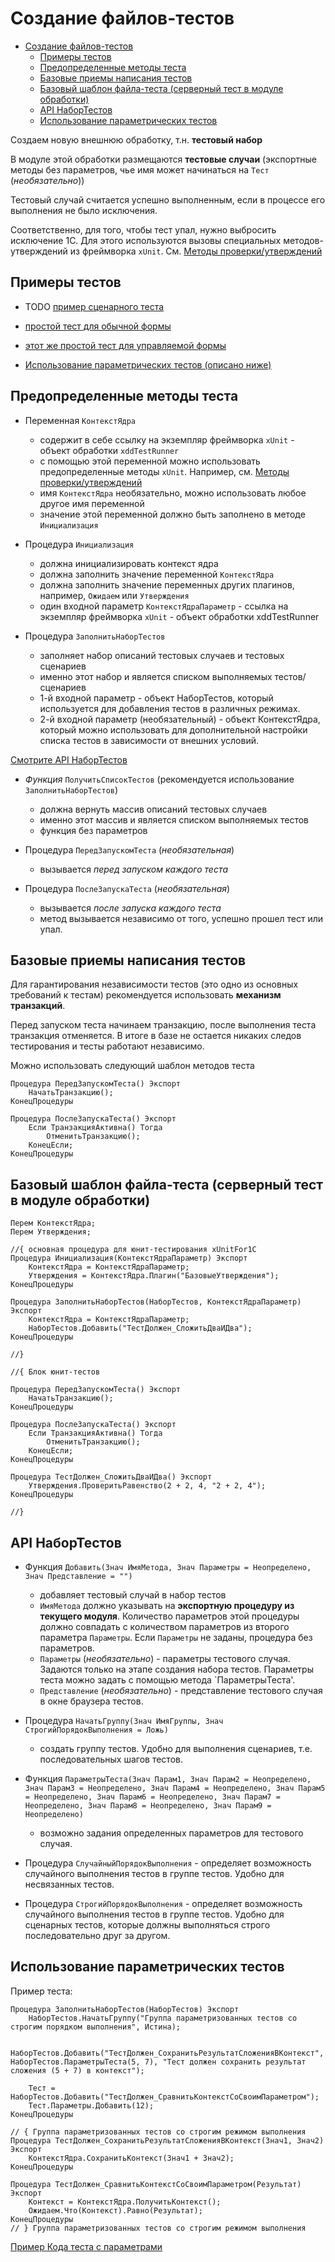 # Создание файлов-тестов

<!-- TOC -->

- [Создание файлов-тестов](#создание-файлов-тестов)
    - [Примеры тестов](#примеры-тестов)
    - [Предопределенные методы теста](#предопределенные-методы-теста)
    - [Базовые приемы написания тестов](#базовые-приемы-написания-тестов)
    - [Базовый шаблон файла-теста (серверный тест в модуле обработки)](#базовый-шаблон-файла-теста-серверный-тест-в-модуле-обработки)
    - [API НаборТестов](#api-набортестов)
    - [Использование параметрических тестов](#использование-параметрических-тестов)

<!-- /TOC -->

Создаем новую внешнюю обработку, т.н. **тестовый набор**

В модуле этой обработки размещаются **тестовые случаи** (экспортные методы без параметров, чье имя может начинаться на `Тест` (*необязательно*))

Тестовый случай считается успешно выполненным, если в процессе его выполнения не было исключения.

Соответственно, для того, чтобы тест упал, нужно выбросить исключение 1С. Для этого используются вызовы специальных методов-утверждений из фреймворка `xUnit`. См. [Методы проверки/утверждений](Методы-проверки---утверждения.MD)

## Примеры тестов

- TODO [пример сценарного теста](пример-сценарного-теста)

- [простой тест для обычной формы](/tests/xunit/Plugins/Тесты_СтроковыеУтилиты/Тесты_СтроковыеУтилиты/Ext/ObjectModule.bsl)

- [этот же простой тест для управляемой формы](/tests/xunit/Plugins/Тесты_СтроковыеУтилиты/Тесты_СтроковыеУтилиты/Forms/Форма/Ext/Form/Module.bsl)

- [Использование параметрических тестов (описано ниже)](Использование-параметрических-тестов.MD)

## Предопределенные методы теста

- Переменная `КонтекстЯдра`
  - содержит в себе ссылку на экземпляр фреймворка `xUnit` - объект обработки `xddTestRunner`
  - с помощью этой переменной можно использовать предопределенные методы `xUnit`. Например, см. [Методы проверки/утверждений](Методы-проверки---утверждения.MD)
  - имя `КонтекстЯдра` необязательно, можно использовать любое другое имя переменной
  - значение этой переменной должно быть заполнено в методе `Инициализация`

- Процедура `Инициализация`
  - должна инициализировать контекст ядра
  - должна заполнить значение переменной `КонтекстЯдра`
  - должна заполнить значение переменных других плагинов, например, `Ожидаем` или `Утверждения`
  - один входной параметр `КонтекстЯдраПараметр` - ссылка на экземпляр фреймворка `xUnit` - объект обработки xddTestRunner

- Процедура `ЗаполнитьНаборТестов`
  - заполняет набор описаний тестовых случаев и тестовых сценариев 
  - именно этот набор и является списком выполняемых тестов/сценариев
  - 1-й входной параметр - объект НаборТестов, который используется для добавления тестов в различных режимах. 
  - 2-й входной параметр (необязательный) - объект КонтекстЯдра, который можно использовать для дополнительной настройки списка тестов в зависимости от внешних условий.

[Смотрите API НаборТестов](#API-НаборТестов)

- *Функция* `ПолучитьСписокТестов` (рекомендуется использование `ЗаполнитьНаборТестов`)
  - должна вернуть массив описаний тестовых случаев
  - именно этот массив и является списком выполняемых тестов
  - функция без параметров

- Процедура `ПередЗапускомТеста` (*необязательная*)
  - вызывается *перед запуском каждого теста*  

- Процедура `ПослеЗапускаТеста` (*необязательная*)
  - вызывается *после запуска каждого теста*
  - метод вызывается независимо от того, успешно прошел тест или упал.

## Базовые приемы написания тестов

Для гарантирования независимости тестов (это одно из основных требований к тестам) рекомендуется использовать **механизм транзакций**.

Перед запуском теста начинаем транзакцию, после выполнения теста транзакция отменяется. В итоге в базе не остается никаких следов тестирования и тесты работают независимо.

Можно использовать следующий шаблон методов теста

```bsl
Процедура ПередЗапускомТеста() Экспорт
	НачатьТранзакцию();
КонецПроцедуры

Процедура ПослеЗапускаТеста() Экспорт
	Если ТранзакцияАктивна() Тогда
	    ОтменитьТранзакцию();
	КонецЕсли;
КонецПроцедуры
```

## Базовый шаблон файла-теста (серверный тест в модуле обработки)

```bsl
Перем КонтекстЯдра;
Перем Утверждения;

//{ основная процедура для юнит-тестирования xUnitFor1C
Процедура Инициализация(КонтекстЯдраПараметр) Экспорт
	КонтекстЯдра = КонтекстЯдраПараметр;
	Утверждения = КонтекстЯдра.Плагин("БазовыеУтверждения");
КонецПроцедуры

Процедура ЗаполнитьНаборТестов(НаборТестов, КонтекстЯдраПараметр) Экспорт
	КонтекстЯдра = КонтекстЯдраПараметр;
	НаборТестов.Добавить("ТестДолжен_СложитьДваИДва");
КонецПроцедуры

//}

//{ Блок юнит-тестов

Процедура ПередЗапускомТеста() Экспорт
	НачатьТранзакцию();
КонецПроцедуры

Процедура ПослеЗапускаТеста() Экспорт
	Если ТранзакцияАктивна() Тогда
	    ОтменитьТранзакцию();
	КонецЕсли;
КонецПроцедуры

Процедура ТестДолжен_СложитьДваИДва() Экспорт
	Утверждения.ПроверитьРавенство(2 + 2, 4, "2 + 2, 4");
КонецПроцедуры

//}
```

## API НаборТестов

- Функция `Добавить(Знач ИмяМетода, Знач Параметры = Неопределено, Знач Представление = "")`
  - добавляет тестовый случай в набор тестов
  - `ИмяМетода` должно указывать на **экспортную процедуру из текущего модуля**. Количество параметров этой процедуры должно совпадать с количеством параметров из второго параметра `Параметры`. Если `Параметры` не заданы, процедура без параметров.
  - `Параметры` (*необязательно*) - параметры тестового случая. Задаются только на этапе создания набора тестов. Параметры теста можно задать с помощью метода `ПараметрыТеста'.
  - `Представление` (*необязательно*) - представление тестового случая в окне браузера тестов.

- Процедура `НачатьГруппу(Знач ИмяГруппы, Знач СтрогийПорядокВыполнения = Ложь)`
  - создать группу тестов. Удобно для выполнения сценариев, т.е. последовательных шагов тестов.

- Функция `ПараметрыТеста(Знач Парам1, Знач Парам2 = Неопределено, Знач Парам3 = Неопределено, Знач Парам4 = Неопределено, Знач Парам5 = Неопределено, Знач Парам6 = Неопределено, Знач Парам7 = Неопределено, Знач Парам8 = Неопределено, Знач Парам9 = Неопределено)`
  - возможно задания определенных параметров для тестового случая.

- Процедура `СлучайныйПорядокВыполнения` - определяет возможность случайного выполнения тестов в группе тестов. Удобно для несвязанных тестов.

- Процедура `СтрогийПорядокВыполнения` - определяет возможность случайного выполнения тестов в группе тестов. Удобно для сценарных тестов, которые должны выполняться строго последовательно друг за другом.

## Использование параметрических тестов

Пример теста:

```bsl
Процедура ЗаполнитьНаборТестов(НаборТестов) Экспорт
	НаборТестов.НачатьГруппу("Группа параметризованных тестов со строгим порядком выполнения", Истина);

	НаборТестов.Добавить("ТестДолжен_СохранитьРезультатСложенияВКонтекст", 
НаборТестов.ПараметрыТеста(5, 7), "Тест должен сохранить результат сложения (5 + 7) в контекст");

	Тест = НаборТестов.Добавить("ТестДолжен_СравнитьКонтекстСоСвоимПараметром");
	Тест.Параметры.Добавить(12);
КонецПроцедуры
```

```bsl
// { Группа параметризованных тестов со строгим режимом выполнения
Процедура ТестДолжен_СохранитьРезультатСложенияВКонтекст(Знач1, Знач2) Экспорт
	КонтекстЯдра.СохранитьКонтекст(Знач1 + Знач2);
КонецПроцедуры

Процедура ТестДолжен_СравнитьКонтекстСоСвоимПараметром(Результат) Экспорт
	Контекст = КонтекстЯдра.ПолучитьКонтекст();
	Ожидаем.Что(Контекст).Равно(Результат);
КонецПроцедуры
// } Группа параметризованных тестов со строгим режимом выполнения
```

[Пример Кода теста с параметрами](/tests/xunit/Plugins/Тесты_ЗагрузчикФайла_НовыйAPIОбъявленияТестов/Тесты_ЗагрузчикФайла_НовыйAPIОбъявленияТестов/Ext/ObjectModule.bsl#L25)
